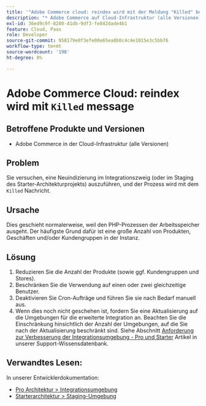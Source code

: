 ```yaml
---
title: '"Adobe Commerce cloud: reindex wird mit der Meldung "Killed" beendet'
description: "* Adobe Commerce auf Cloud-Infrastruktur (alle Versionen)"
exl-id: 36ed9c9f-8280-41db-9df3-fe842dade4b1
feature: Cloud, Paas
role: Developer
source-git-commit: 958179e0f3efe08e65ea8b0c4c4e1015e3c5bb76
workflow-type: tm+mt
source-wordcount: '198'
ht-degree: 0%

---
```


# Adobe Commerce Cloud: reindex wird mit `Killed` message

## Betroffene Produkte und Versionen

* Adobe Commerce in der Cloud-Infrastruktur (alle Versionen)

## Problem

Sie versuchen, eine Neuindizierung im Integrationszweig (oder im Staging des Starter-Architekturprojekts) auszuführen, und der Prozess wird mit dem `Killed` Nachricht.

## Ursache

Dies geschieht normalerweise, weil den PHP-Prozessen der Arbeitsspeicher ausgeht.
Der häufigste Grund dafür ist eine große Anzahl von Produkten, Geschäften und/oder Kundengruppen in der Instanz.

## Lösung

1. Reduzieren Sie die Anzahl der Produkte (sowie ggf. Kundengruppen und Stores).
1. Beschränken Sie die Verwendung auf einen oder zwei gleichzeitige Benutzer.
1. Deaktivieren Sie Cron-Aufträge und führen Sie sie nach Bedarf manuell aus.
1. Wenn dies noch nicht geschehen ist, fordern Sie eine Aktualisierung auf die Umgebungen für die erweiterte Integration an. Beachten Sie die Einschränkung hinsichtlich der Anzahl der Umgebungen, auf die Sie nach der Aktualisierung beschränkt sind. Siehe Abschnitt [Anforderung zur Verbesserung der Integrationsumgebung - Pro und Starter](/help/announcements/adobe-commerce-announcements/integration-environment-enhancement-request-pro-and-starter.md) Artikel in unserer Support-Wissensdatenbank.

## Verwandtes Lesen:

In unserer Entwicklerdokumentation:

* [Pro Architektur > Integrationsumgebung](https://devdocs.magento.com/cloud/architecture/pro-architecture.html#cloud-arch-int)
* [Starterarchitektur > Staging-Umgebung](https://devdocs.magento.com/cloud/architecture/starter-architecture.html#cloud-arch-stage)
